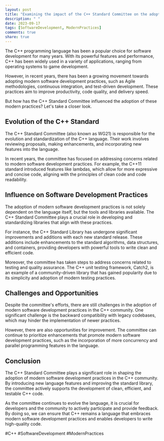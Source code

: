 ```yaml
---
layout: post
title: "Examining the impact of the C++ Standard Committee on the adoption of modern software development practices"
description: " "
date: 2023-09-17
tags: [SoftwareDevelopment, ModernPractices]
comments: true
share: true
---
```


The C++ programming language has been a popular choice for software development for many years. With its powerful features and performance, C++ has been widely used in a variety of applications, ranging from operating systems to game development.

However, in recent years, there has been a growing movement towards adopting modern software development practices, such as Agile methodologies, continuous integration, and test-driven development. These practices aim to improve productivity, code quality, and delivery speed.

But how has the C++ Standard Committee influenced the adoption of these modern practices? Let's take a closer look.

## Evolution of the C++ Standard

The C++ Standard Committee (also known as WG21) is responsible for the evolution and standardization of the C++ language. Their work involves reviewing proposals, making enhancements, and incorporating new features into the language.

In recent years, the committee has focused on addressing concerns related to modern software development practices. For example, the C++11 standard introduced features like lambdas, which allow for more expressive and concise code, aligning with the principles of clean code and code readability.

## Influence on Software Development Practices

The adoption of modern software development practices is not solely dependent on the language itself, but the tools and libraries available. The C++ Standard Committee plays a crucial role in developing and standardizing libraries that align with these practices.

For instance, the C++ Standard Library has undergone significant improvements and additions with each new standard release. These additions include enhancements to the standard algorithms, data structures, and containers, providing developers with powerful tools to write clean and efficient code.

Moreover, the committee has taken steps to address concerns related to testing and quality assurance. The C++ unit testing framework, Catch2, is an example of a community-driven library that has gained popularity due to its simplicity and adoption of modern testing practices.

## Challenges and Opportunities

Despite the committee's efforts, there are still challenges in the adoption of modern software development practices in the C++ community. One significant challenge is the backward compatibility with legacy codebases, which may hinder the implementation of newer practices.

However, there are also opportunities for improvement. The committee can continue to prioritize enhancements that promote modern software development practices, such as the incorporation of more concurrency and parallel programming features in the language.

## Conclusion

The C++ Standard Committee plays a significant role in shaping the adoption of modern software development practices in the C++ community. By introducing new language features and improving the standard library, the committee actively supports the development of clean, efficient, and testable C++ code.

As the committee continues to evolve the language, it is crucial for developers and the community to actively participate and provide feedback. By doing so, we can ensure that C++ remains a language that embraces modern software development practices and enables developers to write high-quality code.

#C++ #SoftwareDevelopment #ModernPractices